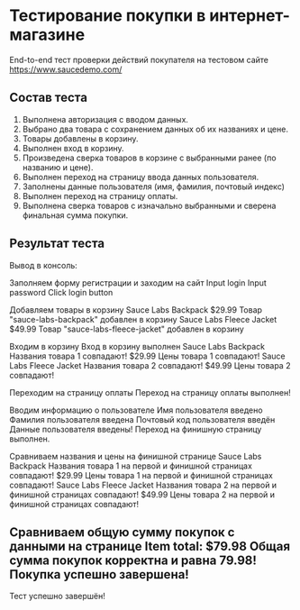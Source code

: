 # Тестирование покупки в интернет-магазине

End-to-end тест проверки действий покупателя на тестовом сайте https://www.saucedemo.com/

## Состав теста

1. Выполнена авторизация с вводом данных.
2. Выбрано два товара с сохранением данных об их названиях и цене.
3. Товары добавлены в корзину.
4. Выполнен вход в корзину.
5. Произведена сверка товаров в корзине с выбранными ранее (по названию и цене).
6. Выполнен переход на страницу ввода данных пользователя.
7. Заполнены данные пользователя (имя, фамилия, почтовый индекс)
8. Выполнен переход на страницу оплаты.
9. Выполнена сверка товаров с изначально выбранными и сверена финальная сумма покупки.

## Результат теста

Вывод в консоль:

Заполняем форму регистрации и заходим на сайт
Input login
Input password
Click login button

Добавляем товары в корзину
Sauce Labs Backpack
$29.99
Товар "sauce-labs-backpack" добавлен в корзину
Sauce Labs Fleece Jacket
$49.99
Товар "sauce-labs-fleece-jacket" добавлен в корзину

Входим в корзину
Вход в корзину выполнен
Sauce Labs Backpack
Названия товара 1 совпадают!
$29.99
Цены товара 1 совпадают!
Sauce Labs Fleece Jacket
Названия товара 2 совпадают!
$49.99
Цены товара 2 совпадают!

Переходим на страницу оплаты
Переход на страницу оплаты выполнен!

Вводим информацию о пользователе
Имя пользователя введено
Фамилия пользователя введена
Почтовый код пользователя введён
Данные пользователя введены!
Переход на финишную страницу выполнен.

Сравниваем названия и цены на финишной странице
Sauce Labs Backpack
Названия товара 1 на первой и финишной страницах совпадают!
$29.99
Цены товара 1 на первой и финишной страницах совпадают!
Sauce Labs Fleece Jacket
Названия товара 2 на первой и финишной страницах совпадают!
$49.99
Цены товара 2 на первой и финишной страницах совпадают!

Сравниваем общую сумму покупок с данными на странице
Item total: $79.98
Общая сумма покупок корректна и равна 79.98!
Покупка успешно завершена!
------------------------------

Тест успешно завершён!
